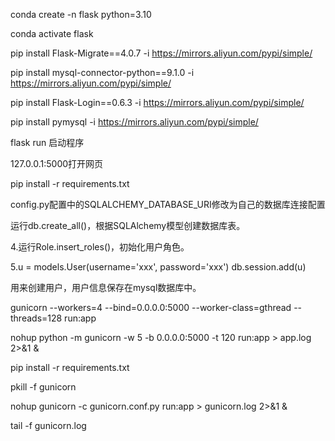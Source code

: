 
conda create -n flask python=3.10

conda activate flask

pip install Flask-Migrate==4.0.7 -i https://mirrors.aliyun.com/pypi/simple/

pip install mysql-connector-python==9.1.0  -i https://mirrors.aliyun.com/pypi/simple/

pip install Flask-Login==0.6.3  -i https://mirrors.aliyun.com/pypi/simple/

pip install pymysql -i https://mirrors.aliyun.com/pypi/simple/

flask run 启动程序

127.0.0.1:5000打开网页

pip install -r requirements.txt

config.py配置中的SQLALCHEMY_DATABASE_URI修改为自己的数据库连接配置

运行db.create_all()，根据SQLAlchemy模型创建数据库表。

4.运行Role.insert_roles()，初始化用户角色。

5.u = models.User(username='xxx', password='xxx')
  db.session.add(u)

  用来创建用户，用户信息保存在mysql数据库中。

gunicorn --workers=4 --bind=0.0.0.0:5000 --worker-class=gthread --threads=128 run:app


nohup python -m gunicorn -w 5 -b 0.0.0.0:5000 -t 120 run:app > app.log 2>&1 &


pip install -r requirements.txt

pkill -f gunicorn

nohup gunicorn -c gunicorn.conf.py run:app > gunicorn.log 2>&1 &

tail -f gunicorn.log


